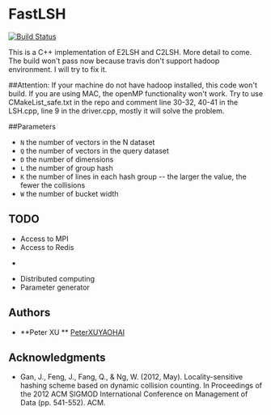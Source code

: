 # FastLSH

[![Build Status](https://travis-ci.org/PeterXUYAOHAI/FastLSH.svg?branch=master)](https://travis-ci.org/PeterXUYAOHAI/FastLSH)

This is a C++ implementation of E2LSH and C2LSH. More detail to come.
The build won't pass now because  travis don't support hadoop environment. I will try to fix it.

##Attention:
If your machine do not have hadoop installed, this code won't build. If you are using MAC, the openMP functionality won't work.
Try to use CMakeList_safe.txt in the repo and comment line 30-32, 40-41 in the LSH.cpp, line 9 in the driver.cpp, mostly it will solve the problem. 


##Parameters
* ```N``` the number of vectors in the N dataset
* ```Q``` the number of vectors in the query dataset
* ```D``` the number of dimensions
* ```L``` the number of group hash
* ```K``` the number of lines in each hash group -- the larger the value, the fewer the collisions
* ```W``` the number of bucket width

## TODO
* Access to MPI
* Access to Redis
* ~~~Access to memcached~~~
* Distributed computing
* Parameter generator

## Authors

* **Peter XU **  [PeterXUYAOHAI](https://github.com/PeterXUYAOHAI)


## Acknowledgments

* Gan, J., Feng, J., Fang, Q., & Ng, W. (2012, May). Locality-sensitive hashing scheme based on dynamic collision counting. In Proceedings of the 2012 ACM SIGMOD International Conference on Management of Data (pp. 541-552). ACM.



